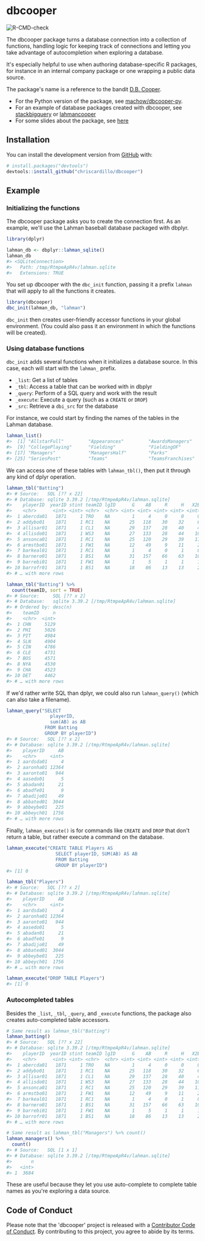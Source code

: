 <!-- README.md is generated from README.Rmd. Please edit that file -->



# dbcooper

<!-- badges: start -->
![R-CMD-check](https://github.com/chriscardillo/dbcooper/workflows/R-CMD-check/badge.svg)
<!-- badges: end -->

The dbcooper package turns a database connection into a collection of functions, handling logic for keeping track of connections and letting you take advantage of autocompletion when exploring a database.

It's especially helpful to use when authoring database-specific R packages, for instance in an internal company package or one wrapping a public data source.

The package's name is a reference to the bandit [D.B. Cooper](https://en.wikipedia.org/wiki/D._B._Cooper).

* For the Python version of the package, see [machow/dbcooper-py](https://github.com/machow/dbcooper-py).
* For an example of database packages created with dbcooper, see [stackbigquery](https://github.com/dgrtwo/stackbigquery/) or [lahmancooper](https://github.com/chriscardillo/lahmancooper)
* For some slides about the package, see [here](http://varianceexplained.org/files/dbcooper-rstudio-conf-2022.pdf)

## Installation

You can install the development version from [GitHub](https://github.com/) with:

``` r
# install.packages("devtools")
devtools::install_github("chriscardillo/dbcooper")
```

## Example

### Initializing the functions

The dbcooper package asks you to create the connection first. As an example, we'll use the Lahman baseball database packaged with dbplyr.


```r
library(dplyr)

lahman_db <- dbplyr::lahman_sqlite()
lahman_db
#> <SQLiteConnection>
#>   Path: /tmp/RtmpeApR4v/lahman.sqlite
#>   Extensions: TRUE
```

You set up dbcooper with the `dbc_init` function, passing it a prefix `lahman` that will apply to all the functions it creates.


```r
library(dbcooper)
dbc_init(lahman_db, "lahman")
```

`dbc_init` then creates user-friendly accessor functions in your global environment. (You could also pass it an environment in which the functions will be created).

### Using database functions

`dbc_init` adds several functions when it initializes a database source. In this case, each will start with the `lahman_` prefix.

* `_list`: Get a list of tables
* `_tbl`: Access a table that can be worked with in dbplyr
* `_query`: Perform of a SQL query and work with the result
* `_execute`: Execute a query (such as a `CREATE` or `DROP`)
* `_src`: Retrieve a `dbi_src` for the database

For instance, we could start by finding the names of the tables in the Lahman database.


```r
lahman_list()
#>  [1] "AllstarFull"         "Appearances"         "AwardsManagers"      "AwardsPlayers"       "AwardsShareManagers" "AwardsSharePlayers"  "Batting"             "BattingPost"        
#>  [9] "CollegePlaying"      "Fielding"            "FieldingOF"          "FieldingOFsplit"     "FieldingPost"        "HallOfFame"          "HomeGames"           "LahmanData"         
#> [17] "Managers"            "ManagersHalf"        "Parks"               "People"              "Pitching"            "PitchingPost"        "Salaries"            "Schools"            
#> [25] "SeriesPost"          "Teams"               "TeamsFranchises"     "TeamsHalf"           "sqlite_stat1"        "sqlite_stat4"
```

We can access one of these tables with `lahman_tbl()`, then put it through any kind of dplyr operation.


```r
lahman_tbl("Batting")
#> # Source:   SQL [?? x 22]
#> # Database: sqlite 3.39.2 [/tmp/RtmpeApR4v/lahman.sqlite]
#>    playerID  yearID stint teamID lgID      G    AB     R     H   X2B   X3B    HR   RBI    SB    CS    BB    SO   IBB   HBP    SH    SF  GIDP
#>    <chr>      <int> <int> <chr>  <chr> <int> <int> <int> <int> <int> <int> <int> <int> <int> <int> <int> <int> <int> <int> <int> <int> <int>
#>  1 abercda01   1871     1 TRO    NA        1     4     0     0     0     0     0     0     0     0     0     0    NA    NA    NA    NA     0
#>  2 addybo01    1871     1 RC1    NA       25   118    30    32     6     0     0    13     8     1     4     0    NA    NA    NA    NA     0
#>  3 allisar01   1871     1 CL1    NA       29   137    28    40     4     5     0    19     3     1     2     5    NA    NA    NA    NA     1
#>  4 allisdo01   1871     1 WS3    NA       27   133    28    44    10     2     2    27     1     1     0     2    NA    NA    NA    NA     0
#>  5 ansonca01   1871     1 RC1    NA       25   120    29    39    11     3     0    16     6     2     2     1    NA    NA    NA    NA     0
#>  6 armstbo01   1871     1 FW1    NA       12    49     9    11     2     1     0     5     0     1     0     1    NA    NA    NA    NA     0
#>  7 barkeal01   1871     1 RC1    NA        1     4     0     1     0     0     0     2     0     0     1     0    NA    NA    NA    NA     0
#>  8 barnero01   1871     1 BS1    NA       31   157    66    63    10     9     0    34    11     6    13     1    NA    NA    NA    NA     1
#>  9 barrebi01   1871     1 FW1    NA        1     5     1     1     1     0     0     1     0     0     0     0    NA    NA    NA    NA     0
#> 10 barrofr01   1871     1 BS1    NA       18    86    13    13     2     1     0    11     1     0     0     0    NA    NA    NA    NA     0
#> # … with more rows

lahman_tbl("Batting") %>%
  count(teamID, sort = TRUE)
#> # Source:     SQL [?? x 2]
#> # Database:   sqlite 3.39.2 [/tmp/RtmpeApR4v/lahman.sqlite]
#> # Ordered by: desc(n)
#>    teamID     n
#>    <chr>  <int>
#>  1 CHN     5129
#>  2 PHI     5026
#>  3 PIT     4984
#>  4 SLN     4904
#>  5 CIN     4786
#>  6 CLE     4731
#>  7 BOS     4571
#>  8 NYA     4530
#>  9 CHA     4523
#> 10 DET     4462
#> # … with more rows
```

If we'd rather write SQL than dplyr, we could also run `lahman_query()` (which can also take a filename).


```r
lahman_query("SELECT
                playerID,
                sum(AB) as AB
              FROM Batting
              GROUP BY playerID")
#> # Source:   SQL [?? x 2]
#> # Database: sqlite 3.39.2 [/tmp/RtmpeApR4v/lahman.sqlite]
#>    playerID     AB
#>    <chr>     <int>
#>  1 aardsda01     4
#>  2 aaronha01 12364
#>  3 aaronto01   944
#>  4 aasedo01      5
#>  5 abadan01     21
#>  6 abadfe01      9
#>  7 abadijo01    49
#>  8 abbated01  3044
#>  9 abbeybe01   225
#> 10 abbeych01  1756
#> # … with more rows
```

Finally, `lahman_execute()` is for commands like `CREATE` and `DROP` that don't return a table, but rather execute a command on the database.


```r
lahman_execute("CREATE TABLE Players AS
                  SELECT playerID, SUM(AB) AS AB
                  FROM Batting
                  GROUP BY playerID")
#> [1] 0

lahman_tbl("Players")
#> # Source:   SQL [?? x 2]
#> # Database: sqlite 3.39.2 [/tmp/RtmpeApR4v/lahman.sqlite]
#>    playerID     AB
#>    <chr>     <int>
#>  1 aardsda01     4
#>  2 aaronha01 12364
#>  3 aaronto01   944
#>  4 aasedo01      5
#>  5 abadan01     21
#>  6 abadfe01      9
#>  7 abadijo01    49
#>  8 abbated01  3044
#>  9 abbeybe01   225
#> 10 abbeych01  1756
#> # … with more rows

lahman_execute("DROP TABLE Players")
#> [1] 0
```

### Autocompleted tables

Besides the `_list`, `_tbl`, `_query`, and `_execute` functions, the package also creates auto-completed table accessors.


```r
# Same result as lahman_tbl("Batting")
lahman_batting()
#> # Source:   SQL [?? x 22]
#> # Database: sqlite 3.39.2 [/tmp/RtmpeApR4v/lahman.sqlite]
#>    playerID  yearID stint teamID lgID      G    AB     R     H   X2B   X3B    HR   RBI    SB    CS    BB    SO   IBB   HBP    SH    SF  GIDP
#>    <chr>      <int> <int> <chr>  <chr> <int> <int> <int> <int> <int> <int> <int> <int> <int> <int> <int> <int> <int> <int> <int> <int> <int>
#>  1 abercda01   1871     1 TRO    NA        1     4     0     0     0     0     0     0     0     0     0     0    NA    NA    NA    NA     0
#>  2 addybo01    1871     1 RC1    NA       25   118    30    32     6     0     0    13     8     1     4     0    NA    NA    NA    NA     0
#>  3 allisar01   1871     1 CL1    NA       29   137    28    40     4     5     0    19     3     1     2     5    NA    NA    NA    NA     1
#>  4 allisdo01   1871     1 WS3    NA       27   133    28    44    10     2     2    27     1     1     0     2    NA    NA    NA    NA     0
#>  5 ansonca01   1871     1 RC1    NA       25   120    29    39    11     3     0    16     6     2     2     1    NA    NA    NA    NA     0
#>  6 armstbo01   1871     1 FW1    NA       12    49     9    11     2     1     0     5     0     1     0     1    NA    NA    NA    NA     0
#>  7 barkeal01   1871     1 RC1    NA        1     4     0     1     0     0     0     2     0     0     1     0    NA    NA    NA    NA     0
#>  8 barnero01   1871     1 BS1    NA       31   157    66    63    10     9     0    34    11     6    13     1    NA    NA    NA    NA     1
#>  9 barrebi01   1871     1 FW1    NA        1     5     1     1     1     0     0     1     0     0     0     0    NA    NA    NA    NA     0
#> 10 barrofr01   1871     1 BS1    NA       18    86    13    13     2     1     0    11     1     0     0     0    NA    NA    NA    NA     0
#> # … with more rows

# Same result as lahman_tbl("Managers") %>% count()
lahman_managers() %>%
  count()
#> # Source:   SQL [1 x 1]
#> # Database: sqlite 3.39.2 [/tmp/RtmpeApR4v/lahman.sqlite]
#>       n
#>   <int>
#> 1  3684
```

These are useful because they let you use auto-complete to complete table names as you're exploring a data source.

## Code of Conduct

Please note that the 'dbcooper' project is released with a
[Contributor Code of Conduct](https://github.com/chriscardillo/dbcooper/blob/main/CODE_OF_CONDUCT.md).
By contributing to this project, you agree to abide by its terms.
